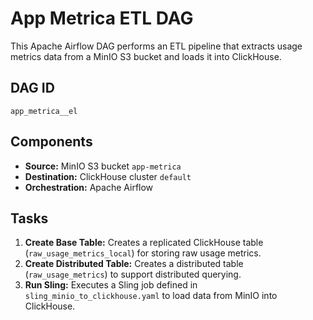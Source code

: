 # App Metrica ETL DAG

This Apache Airflow DAG performs an ETL pipeline that extracts usage metrics data from a MinIO S3 bucket and loads it into ClickHouse.

## DAG ID

`app_metrica__el`

## Components

- **Source:** MinIO S3 bucket `app-metrica`
- **Destination:** ClickHouse cluster `default`
- **Orchestration:** Apache Airflow

## Tasks

1. **Create Base Table:** Creates a replicated ClickHouse table (`raw_usage_metrics_local`) for storing raw usage metrics.
2. **Create Distributed Table:** Creates a distributed table (`raw_usage_metrics`) to support distributed querying.
3. **Run Sling:** Executes a Sling job defined in `sling_minio_to_clickhouse.yaml` to load data from MinIO into ClickHouse.
